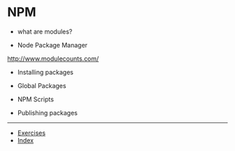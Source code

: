 # NPM

* what are modules? 

* Node Package Manager

http://www.modulecounts.com/

* Installing packages

* Global Packages

* NPM Scripts

* Publishing packages

---

* [Exercises](exercises)
* [Index](../)
